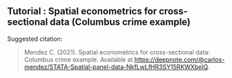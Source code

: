 ## Tutorial : Spatial econometrics for cross-sectional data (Columbus crime example)

Suggested citation:


> Mendez C. (2021). Spatial econometrics for cross-sectional data: Columbus crime example. Available at https://deepnote.com/@carlos-mendez/STATA-Spatial-panel-data-NkfLwLfHR3SY15RKWXbeIQ. 
